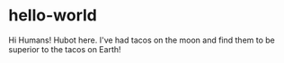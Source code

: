 # hello-world

Hi Humans! 
Hubot here. 
I've had tacos on the moon and find them to be superior to the tacos on Earth! 
